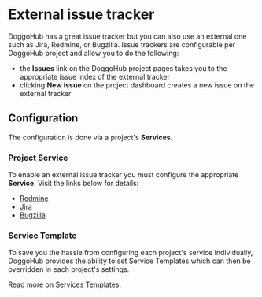 # External issue tracker

DoggoHub has a great issue tracker but you can also use an external one such as
Jira, Redmine, or Bugzilla. Issue trackers are configurable per DoggoHub project and allow
you to do the following:

- the **Issues** link on the DoggoHub project pages takes you to the appropriate
  issue index of the external tracker
- clicking **New issue** on the project dashboard creates a new issue on the
  external tracker

## Configuration

The configuration is done via a project's **Services**.

### Project Service

To enable an external issue tracker you must configure the appropriate **Service**.
Visit the links below for details:

- [Redmine](../project_services/redmine.md)
- [Jira](../project_services/jira.md)
- [Bugzilla](../project_services/bugzilla.md)

### Service Template

To save you the hassle from configuring each project's service individually,
DoggoHub provides the ability to set Service Templates which can then be
overridden in each project's settings.

Read more on [Services Templates](../project_services/services_templates.md).
